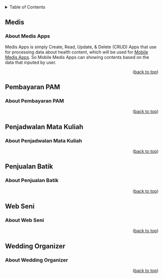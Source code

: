 
<!-- Improved compatibility of back to top link: See: https://github.com/othneildrew/Best-README-Template/pull/73 -->
<a name="readme-top"></a>
<!--
*** Thanks for checking out the Best-README-Template. If you have a suggestion
*** that would make this better, please fork the repo and create a pull request
*** or simply open an issue with the tag "enhancement".
*** Don't forget to give the project a star!
*** Thanks again! Now go create something AMAZING! :D
-->


<!-- TABLE OF CONTENTS -->
<details>
  <summary>Table of Contents</summary>
  <ol>
    <li>
      <a href="#medis">Medis</a>
      <ul>
        <li><a href="#about-medis-apps">About</a></li>
      </ul>
    </li>
    <li>
      <a href="#pembayaran-pam">Pembayaran PAM</a>
      <ul>
        <li><a href="#about-pembayaran-pam">About</a></li>
      </ul>
    </li>
    <li>
      <a href="#penjadwalan-mata-kuliah">Penjadwalan Mata Kuliah</a>
      <ul>
        <li><a href="#about-penjadwalan-mata-kuliah">About</a></li>
      </ul>
    </li>
    <li>
      <a href="#penjualan-batik">Penjualan Batik</a>
      <ul>
        <li><a href="#about-penjualan-batik">About</a></li>
      </ul>
    </li>
    <li>
      <a href="#web-seni">Web Seni</a>
      <ul>
        <li><a href="#about-web-seni">About</a></li>
      </ul>
    </li>
    <li>
      <a href="#wedding-organizer">Wedding Organizer</a>
      <ul>
        <li><a href="#about-wedding-organizer">About</a></li>
      </ul>
    </li>
  </ol>
</details>


## Medis

### About Medis Apps 

Medis Apps is simply Create, Read, Update, & Delete (CRUD) Apps that use for processing data about health content, which will be used for <a href="https://github.com/cre-tech-id/Mobile-Apps">Mobile Medis Apps</a>. So Mobile Medis Apps can showing contents based on the data that inputed by user.

<p align="right">(<a href="#readme-top">back to top</a>)</p>

<!-- End Medis Section -->


<!-- Start Pembayaran PAM Section -->

## Pembayaran PAM

### About Pembayaran PAM
<p align="right">(<a href="#readme-top">back to top</a>)</p>

<!-- End Pembayaran PAM Section -->


<!-- Start Penjadwalan Mata Kuliah Section -->
## Penjadwalan Mata Kuliah
### About Penjadwalan Mata Kuliah

<p align="right">(<a href="#readme-top">back to top</a>)</p>

<!-- End Penjadwalan Mata Kuliah Section -->


<!-- Start Penjualan Batik Section -->
## Penjualan Batik
### About Penjualan Batik

<p align="right">(<a href="#readme-top">back to top</a>)</p>

<!-- End Penjualan Batik Section -->


<!-- Start Web Seni Section -->
## Web Seni
### About Web Seni

<p align="right">(<a href="#readme-top">back to top</a>)</p>


<!-- End Web Seni Section -->


<!-- Start Web Seni Section -->
## Wedding Organizer
### About Wedding Organizer

<p align="right">(<a href="#readme-top">back to top</a>)</p>


<!-- End Web Seni Section -->


<!-- MARKDOWN LINKS & IMAGES -->
<!-- https://www.markdownguide.org/basic-syntax/#reference-style-links -->
[contributors-shield]: https://img.shields.io/github/contributors/othneildrew/Best-README-Template.svg?style=for-the-badge
[contributors-url]: https://github.com/othneildrew/Best-README-Template/graphs/contributors
[forks-shield]: https://img.shields.io/github/forks/othneildrew/Best-README-Template.svg?style=for-the-badge
[forks-url]: https://github.com/othneildrew/Best-README-Template/network/members
[stars-shield]: https://img.shields.io/github/stars/othneildrew/Best-README-Template.svg?style=for-the-badge
[stars-url]: https://github.com/othneildrew/Best-README-Template/stargazers
[issues-shield]: https://img.shields.io/github/issues/othneildrew/Best-README-Template.svg?style=for-the-badge
[issues-url]: https://github.com/othneildrew/Best-README-Template/issues
[license-shield]: https://img.shields.io/github/license/othneildrew/Best-README-Template.svg?style=for-the-badge
[license-url]: https://github.com/othneildrew/Best-README-Template/blob/master/LICENSE.txt
[linkedin-shield]: https://img.shields.io/badge/-LinkedIn-black.svg?style=for-the-badge&logo=linkedin&colorB=555
[linkedin-url]: https://linkedin.com/in/othneildrew
[product-screenshot]: images/screenshot.png
[Next.js]: https://img.shields.io/badge/next.js-000000?style=for-the-badge&logo=nextdotjs&logoColor=white
[Next-url]: https://nextjs.org/
[React.js]: https://img.shields.io/badge/React-20232A?style=for-the-badge&logo=react&logoColor=61DAFB
[React-url]: https://reactjs.org/
[Vue.js]: https://img.shields.io/badge/Vue.js-35495E?style=for-the-badge&logo=vuedotjs&logoColor=4FC08D
[Vue-url]: https://vuejs.org/
[Angular.io]: https://img.shields.io/badge/Angular-DD0031?style=for-the-badge&logo=angular&logoColor=white
[Angular-url]: https://angular.io/
[Svelte.dev]: https://img.shields.io/badge/Svelte-4A4A55?style=for-the-badge&logo=svelte&logoColor=FF3E00
[Svelte-url]: https://svelte.dev/
[Laravel.com]: https://img.shields.io/badge/Laravel-FF2D20?style=for-the-badge&logo=laravel&logoColor=white
[Laravel-url]: https://laravel.com
[MySQL.com]: https://img.shields.io/badge/mysql-%2300f.svg?style=for-the-badge&logo=mysql&logoColor=white
[MySQL-url]: https://www.mysql.com/
[codeigniter.com]: https://img.shields.io/badge/CodeIgniter-%23EF4223.svg?style=for-the-badge&logo=codeIgniter&logoColor=white
[codeigniter-url]: https://www.codeigniter.com/
[Bootstrap.com]: https://img.shields.io/badge/Bootstrap-563D7C?style=for-the-badge&logo=bootstrap&logoColor=white
[Bootstrap-url]: https://getbootstrap.com
[JQuery.com]: https://img.shields.io/badge/jQuery-0769AD?style=for-the-badge&logo=jquery&logoColor=white
[JQuery-url]: https://jquery.com
[PHP.com]: https://img.shields.io/badge/php-%23777BB4.svg?style=for-the-badge&logo=php&logoColor=white
[PHP-url]: https://www.php.net/
